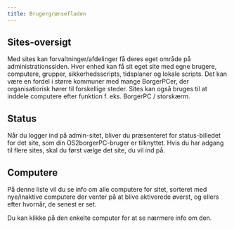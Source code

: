 ```yaml
---
title: Brugergrænsefladen
---
```


## Sites-oversigt
Med sites kan forvaltninger/afdelinger få deres eget område på administrationssiden. Hver enhed kan få sit eget site med egne brugere, computere, grupper, sikkerhedsscripts, tidsplaner og lokale scripts. Det kan være en fordel i større kommuner med mange BorgerPCer, der organisatiorisk hører til forskellige steder. Sites kan også bruges til at inddele computere efter funktion f. eks. BorgerPC / storskærm. 

## Status
Når du logger ind på admin-sitet, bliver du præsenteret for status-billedet for det site, som din OS2borgerPC-bruger er tilknyttet. Hvis du har adgang til flere sites, skal du først vælge det site, du vil ind på.

## Computere
På denne liste vil du se info om alle computere for sitet, sorteret med nye/inaktive computere der venter på at blive aktiverede øverst, og ellers efter hvornår, de senest er set.

Du kan klikke på den enkelte computer for at se nærmere info om den.
